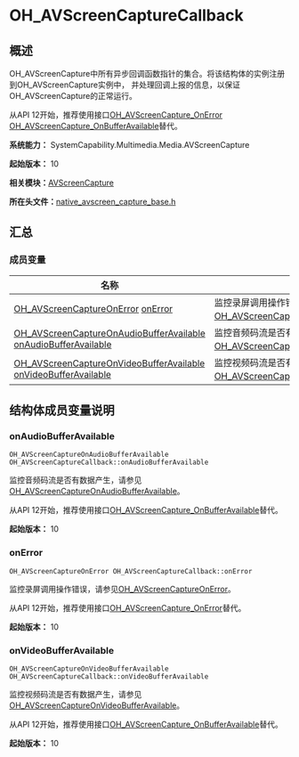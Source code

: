 # OH_AVScreenCaptureCallback


## 概述

OH_AVScreenCapture中所有异步回调函数指针的集合。将该结构体的实例注册到OH_AVScreenCapture实例中， 并处理回调上报的信息，以保证OH_AVScreenCapture的正常运行。

从API 12开始，推荐使用接口[OH_AVScreenCapture_OnError](_a_v_screen_capture.md#oh_avscreencapture_onerror) [OH_AVScreenCapture_OnBufferAvailable](_a_v_screen_capture.md#oh_avscreencapture_onbufferavailable)替代。

**系统能力：** SystemCapability.Multimedia.Media.AVScreenCapture

**起始版本：** 10

**相关模块：**[AVScreenCapture](_a_v_screen_capture.md)

**所在头文件：**[native_avscreen_capture_base.h](native__avscreen__capture__base_8h.md)


## 汇总


### 成员变量

| 名称 | 描述 | 
| -------- | -------- |
| [OH_AVScreenCaptureOnError](_a_v_screen_capture.md#oh_avscreencaptureonerror) [onError](#onerror) | 监控录屏调用操作错误，请参见[OH_AVScreenCaptureOnError](_a_v_screen_capture.md#oh_avscreencaptureonerror)。 | 
| [OH_AVScreenCaptureOnAudioBufferAvailable](_a_v_screen_capture.md#oh_avscreencaptureonaudiobufferavailable) [onAudioBufferAvailable](#onaudiobufferavailable) | 监控音频码流是否有数据产生，请参见[OH_AVScreenCaptureOnAudioBufferAvailable](_a_v_screen_capture.md#oh_avscreencaptureonaudiobufferavailable)。 | 
| [OH_AVScreenCaptureOnVideoBufferAvailable](_a_v_screen_capture.md#oh_avscreencaptureonvideobufferavailable) [onVideoBufferAvailable](#onvideobufferavailable) | 监控视频码流是否有数据产生，请参见[OH_AVScreenCaptureOnVideoBufferAvailable](_a_v_screen_capture.md#oh_avscreencaptureonvideobufferavailable)。 | 


## 结构体成员变量说明


### onAudioBufferAvailable

```
OH_AVScreenCaptureOnAudioBufferAvailable OH_AVScreenCaptureCallback::onAudioBufferAvailable
```

监控音频码流是否有数据产生，请参见[OH_AVScreenCaptureOnAudioBufferAvailable](_a_v_screen_capture.md#oh_avscreencaptureonaudiobufferavailable)。

从API 12开始，推荐使用接口[OH_AVScreenCapture_OnBufferAvailable](_a_v_screen_capture.md#oh_avscreencapture_onbufferavailable)替代。

**起始版本：** 10


### onError

```
OH_AVScreenCaptureOnError OH_AVScreenCaptureCallback::onError
```

监控录屏调用操作错误，请参见[OH_AVScreenCaptureOnError](_a_v_screen_capture.md#oh_avscreencaptureonerror)。

从API 12开始，推荐使用接口[OH_AVScreenCapture_OnError](_a_v_screen_capture.md#oh_avscreencapture_onerror)替代。

**起始版本：** 10


### onVideoBufferAvailable

```
OH_AVScreenCaptureOnVideoBufferAvailable OH_AVScreenCaptureCallback::onVideoBufferAvailable
```

监控视频码流是否有数据产生，请参见[OH_AVScreenCaptureOnVideoBufferAvailable](_a_v_screen_capture.md#oh_avscreencaptureonvideobufferavailable)。

从API 12开始，推荐使用接口[OH_AVScreenCapture_OnBufferAvailable](_a_v_screen_capture.md#oh_avscreencapture_onbufferavailable)替代。

**起始版本：** 10